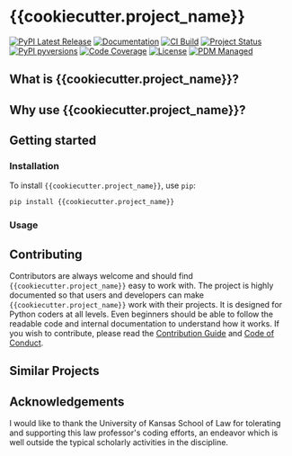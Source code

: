 # {{cookiecutter.project_name}}

[![PyPI Latest Release](https://img.shields.io/pypi/v/{{cookiecutter.project_name}}.svg?style=for-the-badge&logo=PyPI)](https://pypi.org/project/{{cookiecutter.project_name}}/)
[![Documentation](https://img.shields.io/badge/docs-mkdocs%20material-blue.svg?style=for-the-badge&logo=github)](https://GITHUB_USER.github.io/{{cookiecutter.project_name}})
[![CI Build](https://img.shields.io/github/actions/workflow/status/GITHUB_USER/{{cookiecutter.project_name}}/build.yml?branch=main&label=tests&style=for-the-badge&logo=pytest)](https://github.com/GITHUB_USER/{{cookiecutter.project_name}}/actions/workflows/build.yml?query=branch%3Amain)
[![Project Status](https://img.shields.io/badge/repo%20status-Active-Green?style=for-the-badge&logo=git)](https://www.repostatus.org/#active)
[![PyPI pyversions](https://img.shields.io/pypi/pyversions/{{cookiecutter.project_name}}?style=for-the-badge&logo=python)](https://pypi.python.org/pypi/{{cookiecutter.project_name}}/)
[![Code Coverage](https://img.shields.io/codecov/c/github/GITHUB_USER/{{cookiecutter.project_name}}?style=for-the-badge&logo=codecov&logoColor=white)](https://codecov.io/gh/GITHUB_USER/{{cookiecutter.project_name}})
[![License](https://img.shields.io/badge/License-Apache_2.0-blue.svg?style=for-the-badge&logo=apache)](https://opensource.org/licenses/Apache-2.0)
[![PDM Managed](https://img.shields.io/badge/pdm-managed-blueviolet?style=for-the-badge)](https://pdm.fming.dev)

## What is {{cookiecutter.project_name}}?

## Why use {{cookiecutter.project_name}}?

## Getting started

### Installation

To install `{{cookiecutter.project_name}}`, use `pip`:

```sh
pip install {{cookiecutter.project_name}}
```

### Usage

## Contributing

Contributors are always welcome and should find `{{cookiecutter.project_name}}` easy to work with. The project is highly documented so that users and developers can make `{{cookiecutter.project_name}}` work with their projects. It is designed for Python coders at all levels. Even beginners should be able to follow the readable code and internal documentation to understand how it works. If you wish to contribute, please read the [Contribution Guide](./contributing.md) and [Code of Conduct](./code_of_conduct.md).

## Similar Projects

## Acknowledgements

I would like to thank the University of Kansas School of Law for tolerating and supporting this law professor's coding efforts, an endeavor which is well outside the typical scholarly activities in the discipline.
